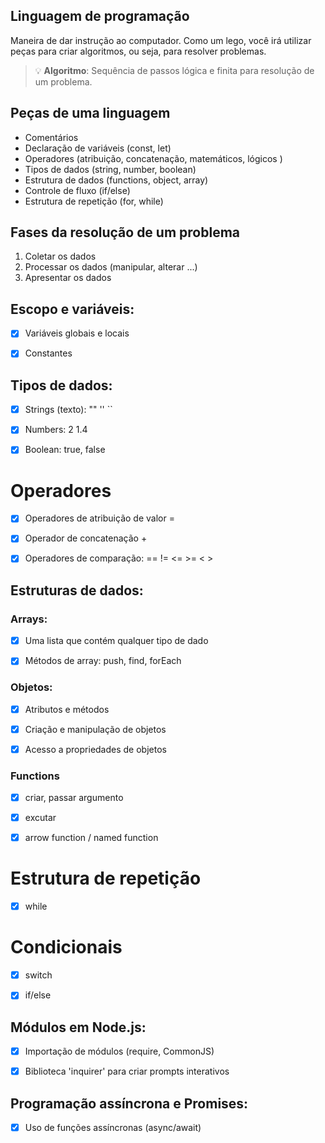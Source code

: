 ## Linguagem de programação

Maneira de dar instrução ao computador.
Como um lego, você irá utilizar peças para criar algoritmos, ou seja, para resolver problemas.

> 💡 **Algoritmo**: Sequência de passos lógica e finita para resolução de um problema.


## Peças de uma linguagem

- Comentários
- Declaração de variáveis (const, let)
- Operadores (atribuição, concatenação, matemáticos, lógicos )
- Tipos de dados (string, number, boolean)
- Estrutura de dados (functions, object, array)
- Controle de fluxo (if/else)
- Estrutura de repetição (for, while)


## Fases da resolução de um problema

1. Coletar os dados
2. Processar os dados (manipular, alterar ...)
3. Apresentar os dados


## Escopo e variáveis:

- [x] Variáveis globais e locais
- [x] Constantes


## Tipos de dados:

- [x] Strings (texto): "" '' ``
- [x] Numbers: 2 1.4
- [x] Boolean: true, false


# Operadores

- [x] Operadores de atribuição de valor =
- [x] Operador de concatenação +
- [x] Operadores de comparação: == != <= >= < >


## Estruturas de dados:

### Arrays: 

- [x] Uma lista que contém qualquer tipo de dado
- [x] Métodos de array: push, find, forEach


### Objetos:

- [x] Atributos e métodos
- [x] Criação e manipulação de objetos
- [x] Acesso a propriedades de objetos


### Functions

- [x] criar, passar argumento
- [x] excutar
- [x] arrow function / named function


# Estrutura de repetição

- [x] while


# Condicionais

- [x] switch
- [x] if/else


## Módulos em Node.js:

- [x] Importação de módulos (require, CommonJS)
- [x] Biblioteca 'inquirer' para criar prompts interativos


## Programação assíncrona e Promises:

- [x] Uso de funções assíncronas (async/await)
